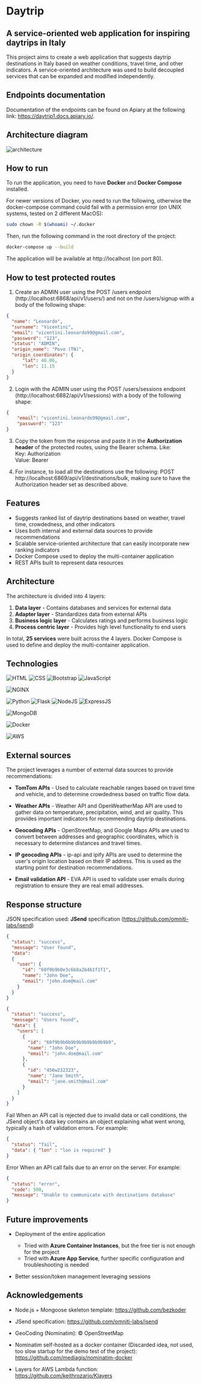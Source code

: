 # Daytrip
## A service-oriented web application for inspiring daytrips in Italy

This project aims to create a web application that suggests daytrip destinations in Italy based on weather conditions, travel time, and other indicators. A service-oriented architecture was used to build decoupled services that can be expanded and modified independently.

## Endpoints documentation

Documentation of the endpoints can be found on Apiary at the following link: https://daytrip1.docs.apiary.io/.

## Architecture diagram

<img src="chart/daytrip_400.png" alt="architecture"/>

## How to run

To run the application, you need to have **Docker** and **Docker Compose** installed. 

For newer versions of Docker, you need to run the following, otherwise the docker-compose command could fail with a permission error (on UNIX systems, tested on 2 different MacOS):

```bash
sudo chown -R $(whoami) ~/.docker
```

Then, run the following command in the root directory of the project:

```bash
docker-compose up --build
```

The application will be available at http://localhost (on port 80).

## How to test protected routes

1. Create an ADMIN user using the POST /users endpoint (http://localhost:6868/api/v1/users/) and not on the /users/signup with a body of the following shape:

```json
{
  "name": "Leonardo",
  "surname": "Vicentini",
  "email": "vicentini.leonardo99@gmail.com",
  "password": "123",
  "status": "ADMIN",
  "origin_name": "Povo (TN)",
  "origin_coordinates": {
      "lat": 46.06,
      "lon": 11.15
  }
}
```

2. Login with the ADMIN user using the POST /users/sessions endpoint (http://localhost:6882/api/v1/sessions) with a body of the following shape:

```json
{
    "email": "vicentini.leonardo99@gmail.com",
    "password": "123"
}
```

3. Copy the token from the response and paste it in the **Authorization header** of the protected routes, using the Bearer schema. 
Like: <br>
Key: Authorization <br>
Value: Bearer <token>

4. For instance, to load all the destinations use the following: 
POST http://localhost:6869/api/v1/destinations/bulk, making sure to have the Authorization header set as described above.

## Features

+ Suggests ranked list of daytrip destinations based on weather, travel time, crowdedness, and other indicators
+ Uses both internal and external data sources to provide recommendations
+ Scalable service-oriented architecture that can easily incorporate new ranking indicators
+ Docker Compose used to deploy the multi-container application
+ REST APIs built to represent data resources


## Architecture

The architecture is divided into 4 layers:

1. **Data layer** - Contains databases and services for external data
2. **Adapter layer** - Standardizes data from external APIs
3. **Business logic layer** - Calculates ratings and performs business logic
4. **Process centric layer** - Provides high level functionality to end users

In total, **25 services** were built across the 4 layers. Docker Compose is used to define and deploy the multi-container application.

## Technologies

![HTML](https://img.shields.io/badge/HTML5-E34F26?style=for-the-badge&logo=html5&logoColor=white) ![CSS](https://img.shields.io/badge/CSS3-1572B6?style=for-the-badge&logo=css3&logoColor=white) ![Bootstrap](https://img.shields.io/badge/Bootstrap-563D7C?style=for-the-badge&logo=bootstrap&logoColor=white) ![JavaScript](https://img.shields.io/badge/JavaScript-323330?style=for-the-badge&logo=javascript&logoColor=F7DF1E)

![NGINX](https://img.shields.io/badge/Nginx-009639?style=for-the-badge&logo=nginx&logoColor=white)

![Python](https://img.shields.io/badge/Python-FFD43B?style=for-the-badge&logo=python&logoColor=blue) ![Flask](https://img.shields.io/badge/Flask-000000?style=for-the-badge&logo=flask&logoColor=white)
![NodeJS](https://img.shields.io/badge/Node.js-339933?style=for-the-badge&logo=nodedotjs&logoColor=white) ![ExpressJS](https://img.shields.io/badge/Express.js-000000?style=for-the-badge&logo=express&logoColor=white)

![MongoDB](https://img.shields.io/badge/MongoDB-4EA94B?style=for-the-badge&logo=mongodb&logoColor=white)

![Docker](https://img.shields.io/badge/Docker-2CA5E0?style=for-the-badge&logo=docker&logoColor=white)

![AWS](https://img.shields.io/badge/Amazon_AWS-FF9900?style=for-the-badge&logo=amazonaws&logoColor=white)

## External sources

The project leverages a number of external data sources to provide recommendations:

+ **TomTom APIs** - Used to calculate reachable ranges based on travel time and vehicle, and to determine crowdedness based on traffic flow data. 

+ **Weather APIs** - Weather API and OpenWeatherMap API are used to gather data on temperature, precipitation, wind, and air quality. This provides important indicators for recommending daytrip destinations.

+ **Geocoding APIs** - OpenStreetMap, and Google Maps APIs are used to convert between addresses and geographic coordinates, which is necessary to determine distances and travel times.

+ **IP geocoding APIs** - ip-api and ipify APIs are used to determine the user's origin location based on their IP address. This is used as the starting point for destination recommendations.

+ **Email validation API** - EVA API is used to validate user emails during registration to ensure they are real email addresses.

## Response structure

JSON specification used: **JSend** specification (https://github.com/omniti-labs/jsend)

```json
{
  "status": "success",
  "message": "User found",
  "data": 
  {
    "user": {
      "id": "60f9b9b0e3c6b8a2b4b1f1f1",
      "name": "John Doe",
      "email": "john.doe@mail.com" 
    }
  }
}
```
  
```json
{
  "status": "success",
  "message": "Users found",
  "data": {
    "users": [
      {
        "id": "60f9b9b0b9b9b9b9b9b9b9b9",
        "name": "John Doe",
        "email": "john.doe@mail.com"
      },
      {
        "id": "456w232323",
        "name": "Jane Smith",
        "email": "jane.smith@mail.com" 
      }
    ]
  }
}

```
Fail
When an API call is rejected due to invalid data or call conditions, the JSend object's data key contains an object explaining what went wrong, typically a hash of validation errors. For example:

```json
{
  "status": "fail",
  "data": { "lon" : "lon is required" }
}
```

Error
When an API call fails due to an error on the server. For example:

```json
{
  "status": "error",
  "code": 500,
  "message": "Unable to communicate with destinations database"
}
```

## Future improvements

+ Deployment of the entire application
  - Tried with **Azure Container Instances**, but the free tier is not enough for the project
  - Tried with **Azure App Service**, further specific configuration and troubleshooting is needed

+ Better session/token management leveraging sessions

## Acknowledgements

+ Node.js + Mongoose skeleton template: https://github.com/bezkoder

+ JSend specification: https://github.com/omniti-labs/jsend

+ GeoCoding (Nominatim): © OpenStreetMap

+ Nominatim self-hosted as a docker container (Discarded idea, not used, too slow startup for the demo test of the project): https://github.com/mediagis/nominatim-docker

+ Layers for AWS Lambda function: https://github.com/keithrozario/Klayers
